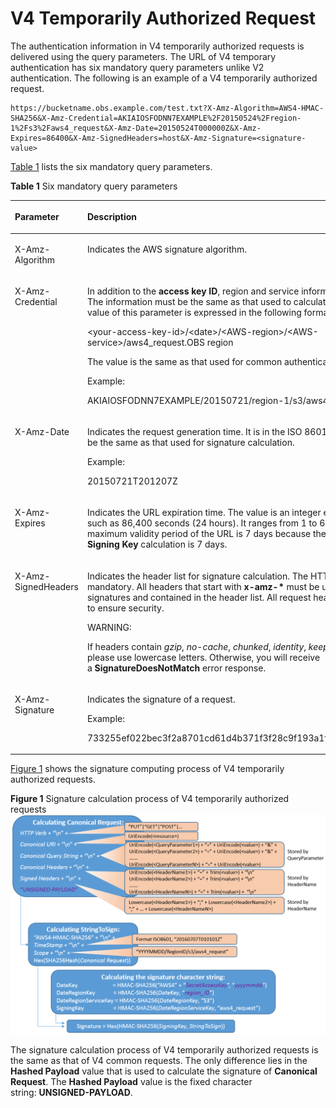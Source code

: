 # V4 Temporarily Authorized Request<a name="EN-US_TOPIC_0125560420"></a>

The authentication information in V4 temporarily authorized requests is delivered using the query parameters. The URL of V4 temporary authentication has six mandatory query parameters unlike V2 authentication. The following is an example of a V4 temporarily authorized request.

```
https://bucketname.obs.example.com/test.txt?X-Amz-Algorithm=AWS4-HMAC-SHA256&X-Amz-Credential=AKIAIOSFODNN7EXAMPLE%2F20150524%2Fregion-1%2Fs3%2Faws4_request&X-Amz-Date=20150524T000000Z&X-Amz-Expires=86400&X-Amz-SignedHeaders=host&X-Amz-Signature=<signature-value>
```

[Table 1](#table43771375)  lists the six mandatory query parameters.

**Table  1**  Six mandatory query parameters

<a name="table43771375"></a>
<table><thead align="left"><tr id="row17706563"><th class="cellrowborder" valign="top" width="35.9%" id="mcps1.2.3.1.1"><p id="p24945537"><a name="p24945537"></a><a name="p24945537"></a>Parameter</p>
</th>
<th class="cellrowborder" valign="top" width="64.1%" id="mcps1.2.3.1.2"><p id="p7322627"><a name="p7322627"></a><a name="p7322627"></a>Description</p>
</th>
</tr>
</thead>
<tbody><tr id="row56261938"><td class="cellrowborder" valign="top" width="35.9%" headers="mcps1.2.3.1.1 "><p id="p60923125"><a name="p60923125"></a><a name="p60923125"></a>X-Amz-Algorithm</p>
</td>
<td class="cellrowborder" valign="top" width="64.1%" headers="mcps1.2.3.1.2 "><p id="p35826101"><a name="p35826101"></a><a name="p35826101"></a>Indicates the AWS signature algorithm.</p>
</td>
</tr>
<tr id="row16233049"><td class="cellrowborder" valign="top" width="35.9%" headers="mcps1.2.3.1.1 "><p id="p39808586"><a name="p39808586"></a><a name="p39808586"></a>X-Amz-Credential</p>
</td>
<td class="cellrowborder" valign="top" width="64.1%" headers="mcps1.2.3.1.2 "><p id="p3269999"><a name="p3269999"></a><a name="p3269999"></a>In addition to the <strong id="b41961348185112"><a name="b41961348185112"></a><a name="b41961348185112"></a>access key ID</strong>, region and service information must be provided. The information must be the same as that used to calculate the&nbsp;<strong id="b63543344"><a name="b63543344"></a><a name="b63543344"></a>Signing Key</strong>. The value of this parameter is expressed in the following format:</p>
<p id="p35019191"><a name="p35019191"></a><a name="p35019191"></a>&lt;your-access-key-id&gt;/&lt;date&gt;/&lt;AWS-region&gt;/&lt;AWS-service&gt;/aws4_request.OBS region</p>
<p id="p46737271"><a name="p46737271"></a><a name="p46737271"></a>The value is the same as that used for common authentication.</p>
<p id="p17982255"><a name="p17982255"></a><a name="p17982255"></a>Example:</p>
<p id="p27622569"><a name="p27622569"></a><a name="p27622569"></a>AKIAIOSFODNN7EXAMPLE/20150721/region-1/s3/aws4_request</p>
</td>
</tr>
<tr id="row22835632"><td class="cellrowborder" valign="top" width="35.9%" headers="mcps1.2.3.1.1 "><p id="p37746932"><a name="p37746932"></a><a name="p37746932"></a>X-Amz-Date</p>
</td>
<td class="cellrowborder" valign="top" width="64.1%" headers="mcps1.2.3.1.2 "><p id="p37602652"><a name="p37602652"></a><a name="p37602652"></a>Indicates the request generation time. It is in the ISO 8601 format. The value must be the same as that used for signature calculation.</p>
<p id="p2879553"><a name="p2879553"></a><a name="p2879553"></a>Example:</p>
<p id="p25915985"><a name="p25915985"></a><a name="p25915985"></a>20150721T201207Z</p>
</td>
</tr>
<tr id="row18820026"><td class="cellrowborder" valign="top" width="35.9%" headers="mcps1.2.3.1.1 "><p id="p48027136"><a name="p48027136"></a><a name="p48027136"></a>X-Amz-Expires</p>
</td>
<td class="cellrowborder" valign="top" width="64.1%" headers="mcps1.2.3.1.2 "><p id="p64992778"><a name="p64992778"></a><a name="p64992778"></a>Indicates the URL expiration time. The value is an integer expressed in seconds such as 86,400 seconds (24 hours). It ranges from 1 to 604,800 (7 days). The maximum validity period of the URL is 7 days because the validity period for <strong id="b1072915419511"><a name="b1072915419511"></a><a name="b1072915419511"></a>Signing Key</strong> calculation is 7 days.</p>
</td>
</tr>
<tr id="row29923648"><td class="cellrowborder" valign="top" width="35.9%" headers="mcps1.2.3.1.1 "><p id="p7896460"><a name="p7896460"></a><a name="p7896460"></a>X-Amz-SignedHeaders</p>
</td>
<td class="cellrowborder" valign="top" width="64.1%" headers="mcps1.2.3.1.2 "><p id="p35633491"><a name="p35633491"></a><a name="p35633491"></a>Indicates the header list for signature calculation. The HTTP host header is mandatory. All headers that start with <strong id="b52265969"><a name="b52265969"></a><a name="b52265969"></a>x-amz-*</strong> must be used to calculate signatures and contained in the header list. All request headers must be included to ensure security.</p>
<div class="warning" id="note3414026722559"><a name="note3414026722559"></a><a name="note3414026722559"></a><span class="warningtitle"> WARNING: </span><div class="warningbody"><p id="p3882695522559"><a name="p3882695522559"></a><a name="p3882695522559"></a>If headers contain <em id="i12139152853210"><a name="i12139152853210"></a><a name="i12139152853210"></a>gzip</em>, <em id="i213982814328"><a name="i213982814328"></a><a name="i213982814328"></a>no-cache</em>,&nbsp;<em id="i15139172813329"><a name="i15139172813329"></a><a name="i15139172813329"></a>chunked</em>,&nbsp;<em id="i1139152813322"><a name="i1139152813322"></a><a name="i1139152813322"></a>identity</em>,&nbsp;<em id="i5139152812323"><a name="i5139152812323"></a><a name="i5139152812323"></a>keep-alive</em>,&nbsp;<em id="i171391928143218"><a name="i171391928143218"></a><a name="i171391928143218"></a>bytes</em>, and&nbsp;<em id="i3139142818326"><a name="i3139142818326"></a><a name="i3139142818326"></a>close</em>, please use lowercase letters. Otherwise, you will receive a&nbsp;<strong id="b9182141414523"><a name="b9182141414523"></a><a name="b9182141414523"></a>SignatureDoesNotMatch</strong> error response.</p>
</div></div>
</td>
</tr>
<tr id="row631679"><td class="cellrowborder" valign="top" width="35.9%" headers="mcps1.2.3.1.1 "><p id="p51166072"><a name="p51166072"></a><a name="p51166072"></a>X-Amz-Signature</p>
</td>
<td class="cellrowborder" valign="top" width="64.1%" headers="mcps1.2.3.1.2 "><p id="p50811173"><a name="p50811173"></a><a name="p50811173"></a>Indicates the signature of a request.</p>
<p id="p54647379"><a name="p54647379"></a><a name="p54647379"></a>Example:</p>
<p id="p22064367"><a name="p22064367"></a><a name="p22064367"></a>733255ef022bec3f2a8701cd61d4b371f3f28c9f193a1f02279211d48d5193d7</p>
</td>
</tr>
</tbody>
</table>

[Figure 1](#fig11837114385216)  shows the signature computing process of V4 temporarily authorized requests.

**Figure  1**  Signature calculation process of V4 temporarily authorized requests<a name="fig11837114385216"></a>  
![](figures/signature-calculation-process-of-v4-temporarily-authorized-requests.png "signature-calculation-process-of-v4-temporarily-authorized-requests")

The signature calculation process of V4 temporarily authorized requests is the same as that of V4 common requests. The only difference lies in the  **Hashed Payload** value that is used to calculate the signature of **Canonical Request**. The **Hashed Payload** value is the fixed character string: **UNSIGNED-PAYLOAD**.

